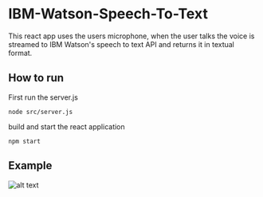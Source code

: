 # IBM-Watson-Speech-To-Text
This react app uses the users microphone, when the user talks the voice is streamed
to IBM Watson's speech to text API and returns it in textual format. 

## How to run
First run the server.js 
```
node src/server.js
```

build and start the react application 

``` npm start ```

## Example
![alt text](https://raw.githubusercontent.com/AaronWard/IBM-Watson-Speech-To-Text/master/ca.gif)
